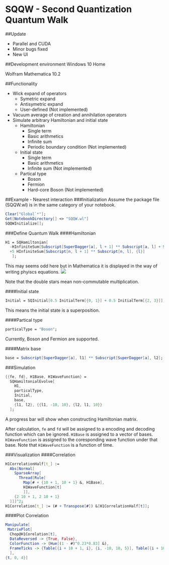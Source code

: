 # SQQW - Second Quantization Quantum Walk
##Update
* Parallel and CUDA
* Minor bugs fixed
* New UI

##Development environment
Windows 10 Home

Wolfram Mathematica 10.2

##Functionality
* Wick expand of operators
  * Symetric expand
  * Antisymetric expand
  * User-defined (Not implemented)
* Vacuum average of creation and annihilation operators
* Simulate arbitrary Hamiltonian and initial state
  * Hamiltonian
    * Single term
    * Basic arithmetics
    * Infinite sum
    * Periodic boundary condition (Not implemented)
  * Initial state
    * Single term
    * Basic arithmetics
    * Infinite sum  (Not implemented)
  * Partical type
    * Boson
    * Fermion
    * Hard-core Boson (Not implemented)

##Example - Nearest interaction
###Initialization
Assume the package file (SQQW.wl) is in the same category of your notebook.
```Mathematica
Clear["Global`*"];
Get[NotebookDirectory[] <> "SQQW.wl"]
SQQWInitialize[];
```

###Define Quantum Walk
####Hamiltonian
```Mathematica
H1 = SQHamiltonian[
  -HInfiniteSum[Subscript[SuperDagger[a], l + 1] ** Subscript[a, l] + Subscript[SuperDagger[a], l] ** Subscript[a, l + 1], {l}]
  +5 HInfiniteSum[Subscript[n, l + 1] ** Subscript[n, l], {l}]
   ];
```
This may seems odd here but in Mathematica it is displayed in the way of writing phyiscs equations.
![](http://luyan.in/snippet.png)

Note that the double stars mean non-commutable multiplication.

####Initial state
```Mathematica
Initial = SQInitial[0.5 InitialTerm[{0, 1}] + 0.5 InitialTerm[{2, 3}]];
```
This means the initial state is a superposition.

####Partical type
```Mathematica
particalType = "Boson";
```
Currently, Boson and Fermion are supported.

####Matrix base
```Mathematica
base = Subscript[SuperDagger[a], l1] ** Subscript[SuperDagger[a], l2];
```

###Simulation
```Mathematica
{{fe, fd}, H1Base, H1WaveFunction} = 
  SQHamiltonialEvolve[
    H1, 
    particalType, 
    Initial, 
    base, 
    {l1, l2}, {{l1, -10, 10}, {l2, l1, 10}}
  ];
```
A progress bar will show when constructing Hamiltonian matrix.

After calculation, ```fe``` and ```fd``` will be assigned to a encoding and decoding function which can be ignored.
```H1Base``` is assigned to a vector of bases.
```H1WaveFunction``` is assigned to the coresponding wave function under that base. Note that ```H1WaveFunction``` is a function of time.

###Visualization
####Correlation
```Mathematica
H1CorrelationHalf[t_] := 
  Abs[Normal[
    SparseArray[
      Thread[Rule[
        Map[# + {10 + 1, 10 + 1} &, H1Base], 
        H1WaveFunction[t]
        ]],
    {2 10 + 1, 2 10 + 1}
  ]]]^2;
H1Correlation[t_] := (# + Transpose[#]) &[H1CorrelationHalf[t]];
```

####Plot Correlation
```Mathematica
Manipulate[
 MatrixPlot[
  Chop@H1Corelation[t],
  DataReversed -> {True, False},
  ColorFunction -> (Hue[(1 - #)^0.23*0.83] &),
  FrameTicks -> {Table[{i + 10 + 1, i}, {i, -10, 10, 5}], Table[{i + 10 + 1, i}, {i, -10, 10, 5}]}
  ],
{t, 0, 4}]
```
